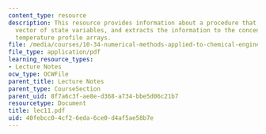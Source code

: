 ```yaml
---
content_type: resource
description: This resource provides information about a procedure that takes the stacked
  vector of state variables, and extracts the information to the concentration and
  temperature profile arrays.
file: /media/courses/10-34-numerical-methods-applied-to-chemical-engineering-fall-2005/40febcc04cf26eda6ce0d4af5ae58b7e_lec11.pdf
file_type: application/pdf
learning_resource_types:
- Lecture Notes
ocw_type: OCWFile
parent_title: Lecture Notes
parent_type: CourseSection
parent_uid: 8f7a6c3f-ae8e-d368-a734-bbe5d06c21b7
resourcetype: Document
title: lec11.pdf
uid: 40febcc0-4cf2-6eda-6ce0-d4af5ae58b7e
---
```


